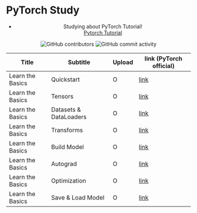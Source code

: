# PyTorch Study

<div align="center">

* Studying about PyTorch Tutorial!<br>
[Pytorch Tutorial](https://pytorch.org/tutorials/)

![GitHub contributors](https://img.shields.io/github/contributors/Woni0204/PyTorchStudy)
![GitHub commit activity](https://img.shields.io/github/commit-activity/m/Woni0204/PyTorchStudy)

</div>

| Title | Subtitle | Upload | link (PyTorch official)                                      |
| -------- | ----- | --- | --------------------------------------------------------------- |
| Learn the Basics | Quickstart | O | [link](https://pytorch.org/tutorials/beginner/basics/quickstart_tutorial.html) |
| Learn the Basics | Tensors | O | [link](https://pytorch.org/tutorials/beginner/basics/tensorqs_tutorial.html) |
| Learn the Basics | Datasets & DataLoaders | O | [link](https://pytorch.org/tutorials/beginner/basics/data_tutorial.html) |
| Learn the Basics | Transforms | O | [link](https://pytorch.org/tutorials/beginner/basics/transforms_tutorial.html) |
| Learn the Basics | Build Model | O | [link](https://pytorch.org/tutorials/beginner/basics/buildmodel_tutorial.html) |
| Learn the Basics | Autograd | O | [link](https://pytorch.org/tutorials/beginner/basics/autogradqs_tutorial.html) |
| Learn the Basics | Optimization | O | [link](https://pytorch.org/tutorials/beginner/basics/optimization_tutorial.html) |
| Learn the Basics | Save & Load Model | O | [link](https://pytorch.org/tutorials/beginner/basics/saveloadrun_tutorial.html) |
